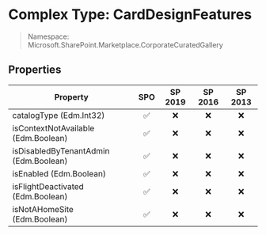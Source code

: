 # Complex Type: CardDesignFeatures

> Namespace: Microsoft.SharePoint.Marketplace.CorporateCuratedGallery

## Properties

Property | SPO | SP 2019 | SP 2016 | SP 2013
----------|:---:|:-------:|:-------:|:-------:
catalogType (Edm.Int32) | ✅ | ❌ | ❌ | ❌
isContextNotAvailable (Edm.Boolean) | ✅ | ❌ | ❌ | ❌
isDisabledByTenantAdmin (Edm.Boolean) | ✅ | ❌ | ❌ | ❌
isEnabled (Edm.Boolean) | ✅ | ❌ | ❌ | ❌
isFlightDeactivated (Edm.Boolean) | ✅ | ❌ | ❌ | ❌
isNotAHomeSite (Edm.Boolean) | ✅ | ❌ | ❌ | ❌